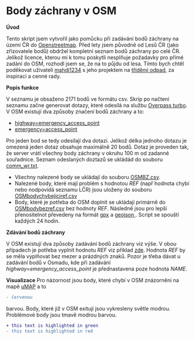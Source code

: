 # Body záchrany v OSM
**Úvod**

Tento skript jsem vytvořil jako pomůcku při zadávání bodů záchrany na území ČR do [Openstreetmap](https://www.openstreetmap.org/#map=8/49.368/15.087).
Před lety jsem původně od Lesů ČR (jako zřizovatele bodů) obdržel kompletní seznam bodů záchrany po celé ČR.
Jelikož licence, kterou mi k tomu poskytli nesplňuje požadavky pro přímé zadání do OSM, rozhodl jsem se, že na to půjdu od lesa.
Tímto bych chtěl poděkovat uživateli [mahdi1234](https://www.openstreetmap.org/user/mahdi1234) s jeho projektem na [tříděný odpad](https://umap.openstreetmap.fr/en/map/odpad_bez_urceni_cr_553696#8/49.398/15.955), za inspiraci a cenné rady.

**Popis funkce**

V seznamu je obsaženo 2171 bodů ve formátu csv. Skrip po načtení seznamu začne generovat dotazy, které odesílá na službu [Overpass turbo](https://overpass-turbo.eu). V OSM existují dva způsoby značení bodů záchrany a to:
- [highway=emergency_access_point](highway=emergency_access_point)
- [emergency=access_point](https://wiki.openstreetmap.org/wiki/Cs:Tag:emergency%3Daccess_point)
 
Pro jeden bod se tedy odesílají dva dotazi. Jelikož délka jednoho dotazu je omezená jeden dotaz obsahuje maximálně 20 bodů. Dotaz je proveden tak, že server vrátí všechny body záchrany v okruhu 100 m od zadanné souřadnice. Seznam odeslaných doztazů se ukládád do souboru [comm_wr.txt](comm_wr.txt).
- Všechny nalezené body se ukládají do souboru [OSMBZ.csv](OSMBZ.csv).
- Nalezené body, které mají problém s hodnotou *REF* (např hodnota chybí nebo nodpovídá seznamu LČR) jsou uloženy do souboru [OSMbodychybejiciref.csv](OSMbodychybejiciref.csv)
- Body, které je potřeba do OSM doplnit se ukládají primárně do [OSMbodybezref.csv](OSMbodybezref.csv) bez hodnoty *REF*. Následně jsou pro lepší přenositelnot převedeny na formát [gpx](OSMbodybezref.gpx) a [geojson ](OSMbodybezref.geojson).
Script se spouští každých 24 hodin.

**Zdávání bodů záchrany**

V OSM existují dva způsoby zadávání bodů záchrany viz výše. V obou případech je potřeba vyplnit hodnotu *REF* viz příklad [zde](https://wiki.openstreetmap.org/wiki/Cs:Tag:highway%3Demergency_access_point). Hodnota *REF* by se měla vyplňovat bez mezer a prázdných znaků.
Pozor je třeba dávat u zadávání bodů v Osmadu, kde při zadávání *highway=emergency_access_point* je přednastavena poze hodnota *NAME*.

**Visualizace**
Pro názornost jsou body, které chybí v OSM znázorněni na mapě [uMAP](https://umap.openstreetmap.fr/cs-cz/map/body-zachrany_554926#8/49.434/14.746) a to 
```diff
- červenou 
``` 
barvou. Body, které již v OSM exitují jsou vykresleny světle modrou. Problémové body jsou tmavě modrou barvou.
```diff
+ this text is highlighted in green
- this text is highlighted in red
```
